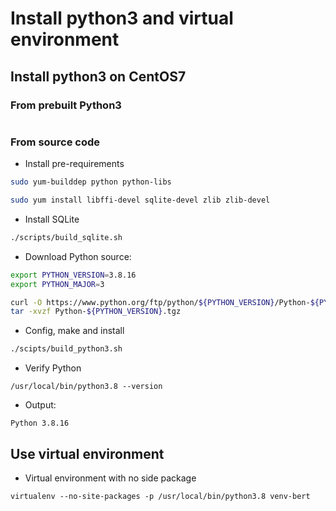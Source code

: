 # Install python3 and virtual environment

## Install python3 on CentOS7

### From prebuilt Python3

```
```


### From source code

- Install pre-requirements
```bash
sudo yum-builddep python python-libs

sudo yum install libffi-devel sqlite-devel zlib zlib-devel
```

- Install SQLite
```bash
./scripts/build_sqlite.sh
```

- Download Python source:

```bash
export PYTHON_VERSION=3.8.16
export PYTHON_MAJOR=3

curl -O https://www.python.org/ftp/python/${PYTHON_VERSION}/Python-${PYTHON_VERSION}.tgz
tar -xvzf Python-${PYTHON_VERSION}.tgz
```

- Config, make and install

```bash
./scipts/build_python3.sh
```

- Verify Python
```
/usr/local/bin/python3.8 --version
```

- Output:
```
Python 3.8.16
```



## Use virtual environment

- Virtual environment with no side package
```
virtualenv --no-site-packages -p /usr/local/bin/python3.8 venv-bert
```

